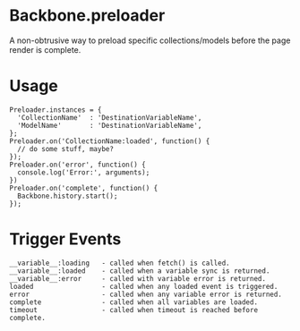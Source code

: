 Backbone.preloader
==================

A non-obtrusive way to preload specific collections/models before the page render is complete.

Usage
=====

```
Preloader.instances = {
  'CollectionName'  : 'DestinationVariableName',
  'ModelName'       : 'DestinationVariableName',
};
Preloader.on('CollectionName:loaded', function() {
  // do some stuff, maybe?
});
Preloader.on('error', function() {
  console.log('Error:', arguments);
})
Preloader.on('complete', function() {
  Backbone.history.start();
});
```

Trigger Events
==============
```
__variable__:loading   - called when fetch() is called.
__variable__:loaded    - called when a variable sync is returned.
__variable__:error     - called with variable error is returned.
loaded                 - called when any loaded event is triggered.
error                  - called when any variable error is returned.
complete               - called when all variables are loaded.
timeout                - called when timeout is reached before complete.
```
